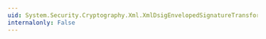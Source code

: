 ```yaml
---
uid: System.Security.Cryptography.Xml.XmlDsigEnvelopedSignatureTransform
internalonly: False
---
```

